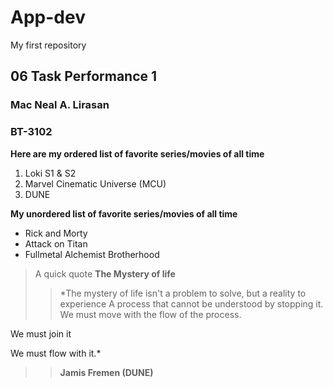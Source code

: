 # App-dev
My first repository

## 06 Task Performance 1

### Mac Neal A. Lirasan
### BT-3102

**Here are my ordered list of favorite series/movies of all time**
> 
1. Loki S1 & S2
2. Marvel Cinematic Universe (MCU)
3. DUNE

**My unordered list of favorite series/movies of all time**
> 
- Rick and Morty
- Attack on Titan
- Fullmetal Alchemist Brotherhood

> A quick quote
**The Mystery of life**
>>*The mystery of life isn't a problem to solve,
   but a reality to experience
   A process that cannot be understood by stopping it.
   We must move with the flow of the process.
>>
   We must join it
   
   We must flow with it.*
>>   **Jamis Fremen (DUNE)**
